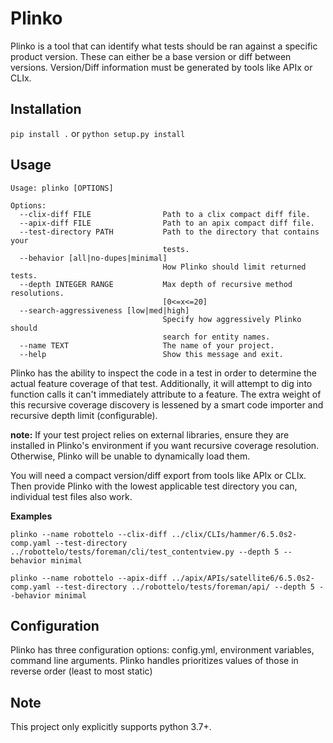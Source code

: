 # Plinko
Plinko is a tool that can identify what tests should be ran against a specific product version. These can either be a base version or diff between versions. Version/Diff information must be generated by tools like APIx or CLIx.

Installation
------------
```pip install .```
or
```python setup.py install```


Usage
-----
```
Usage: plinko [OPTIONS]

Options:
  --clix-diff FILE                Path to a clix compact diff file.
  --apix-diff FILE                Path to an apix compact diff file.
  --test-directory PATH           Path to the directory that contains your
                                  tests.
  --behavior [all|no-dupes|minimal]
                                  How Plinko should limit returned tests.
  --depth INTEGER RANGE           Max depth of recursive method resolutions.
                                  [0<=x<=20]
  --search-aggressiveness [low|med|high]
                                  Specify how aggressively Plinko should
                                  search for entity names.
  --name TEXT                     The name of your project.
  --help                          Show this message and exit.
```

Plinko has the ability to inspect the code in a test in order to determine the actual feature coverage of that test. Additionally, it will attempt to dig into function calls it can't immediately attribute to a feature. The extra weight of this recursive coverage discovery is lessened by a smart code importer and recursive depth limit (configurable).

**note:** If your test project relies on external libraries, ensure they are installed in Plinko's environment if you want recursive coverage resolution. Otherwise, Plinko will be unable to dynamically load them.

You will need a compact version/diff export from tools like APIx or CLIx. Then provide Plinko with the lowest applicable test directory you can, individual test files also work.

**Examples**

```plinko --name robottelo --clix-diff ../clix/CLIs/hammer/6.5.0s2-comp.yaml --test-directory ../robottelo/tests/foreman/cli/test_contentview.py --depth 5 --behavior minimal```

```plinko --name robottelo --apix-diff ../apix/APIs/satellite6/6.5.0s2-comp.yaml --test-directory ../robottelo/tests/foreman/api/ --depth 5 --behavior minimal```

Configuration
-------------
Plinko has three configuration options: config.yml, environment variables, command line arguments. Plinko handles prioritizes values of those in reverse order (least to most static)

Note
----
This project only explicitly supports python 3.7+.
